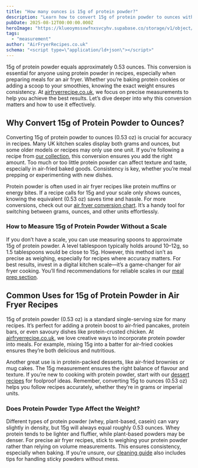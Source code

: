 ```yaml
---
title: "How many ounces is 15g of protein powder?"
description: "Learn how to convert 15g of protein powder to ounces with our simple guide. Perfect for air fryer meal prep and accurate UK measurements."
pubDate: 2025-08-12T00:00:00.000Z
heroImage: "https://klueoymssxwfnxsvcyhv.supabase.co/storage/v1/object/public/md/how-many-ounces-is-15g-protein-powder-4b09e4eb.webp"
tags:
  - "measurement"
author: "AirFryerRecipes.co.uk"
schema: "<script type=\"application/ld+json\"></script>"
---
```


<p>15g of protein powder equals approximately 0.53 ounces. This conversion is essential for anyone using protein powder in recipes, especially when preparing meals for an air fryer. Whether you’re baking protein cookies or adding a scoop to your smoothies, knowing the exact weight ensures consistency. At <a href=https://www.airfryerrecipe.co.uk/>airfryerrecipe.co.uk</a>, we focus on precise measurements to help you achieve the best results. Let’s dive deeper into why this conversion matters and how to use it effectively.</p>

<h2>Why Convert 15g of Protein Powder to Ounces?</h2>  
<p>Converting 15g of protein powder to ounces (0.53 oz) is crucial for accuracy in recipes. Many UK kitchen scales display both grams and ounces, but some older models or recipes may only use one unit. If you’re following a recipe from <a href=https://www.airfryerrecipe.co.uk/recipes>our collection</a>, this conversion ensures you add the right amount. Too much or too little protein powder can affect texture and taste, especially in air-fried baked goods. Consistency is key, whether you’re meal prepping or experimenting with new dishes.</p>  

<p>Protein powder is often used in air fryer recipes like protein muffins or energy bites. If a recipe calls for 15g and your scale only shows ounces, knowing the equivalent (0.53 oz) saves time and hassle. For more conversions, check out our <a href=https://www.airfryerrecipe.co.uk/air-fryer-conversion-chart>air fryer conversion chart</a>. It’s a handy tool for switching between grams, ounces, and other units effortlessly.</p>  

<h3>How to Measure 15g of Protein Powder Without a Scale</h3>  
<p>If you don’t have a scale, you can use measuring spoons to approximate 15g of protein powder. A level tablespoon typically holds around 10–12g, so 1.5 tablespoons would be close to 15g. However, this method isn’t as precise as weighing, especially for recipes where accuracy matters. For best results, invest in a digital kitchen scale—it’s a game-changer for air fryer cooking. You’ll find recommendations for reliable scales in our <a href=https://www.airfryerrecipe.co.uk/recipe-category/meal-prep>meal prep section</a>.</p>  

<h2>Common Uses for 15g of Protein Powder in Air Fryer Recipes</h2>  
<p>15g of protein powder (0.53 oz) is a standard single-serving size for many recipes. It’s perfect for adding a protein boost to air-fried pancakes, protein bars, or even savoury dishes like protein-crusted chicken. At <a href=https://www.airfryerrecipe.co.uk/>airfryerrecipe.co.uk</a>, we love creative ways to incorporate protein powder into meals. For example, mixing 15g into a batter for air-fried cookies ensures they’re both delicious and nutritious.</p>  

<p>Another great use is in protein-packed desserts, like air-fried brownies or mug cakes. The 15g measurement ensures the right balance of flavour and texture. If you’re new to cooking with protein powder, start with our <a href=https://www.airfryerrecipe.co.uk/recipe-category/dessert>dessert recipes</a> for foolproof ideas. Remember, converting 15g to ounces (0.53 oz) helps you follow recipes accurately, whether they’re in grams or imperial units.</p>  

<h3>Does Protein Powder Type Affect the Weight?</h3>  
<p>Different types of protein powder (whey, plant-based, casein) can vary slightly in density, but 15g will always equal roughly 0.53 ounces. Whey protein tends to be lighter and fluffier, while plant-based powders may be denser. For precise air fryer recipes, stick to weighing your protein powder rather than relying on volume measurements. This ensures consistency, especially when baking. If you’re unsure, our <a href=https://www.airfryerrecipe.co.uk/air-fryer-cleaner>cleaning guide</a> also includes tips for handling sticky powders without mess.</p>